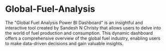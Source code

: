# Global-Fuel-Analysis
The "Global Fuel Analysis Power BI Dashboard" is an insightful and interactive tool created by Sandesh N Christy that allows users to delve into the world of fuel production and consumption. This dynamic dashboard offers a comprehensive overview of the global fuel industry, enabling users to make data-driven decisions and gain valuable insights.
